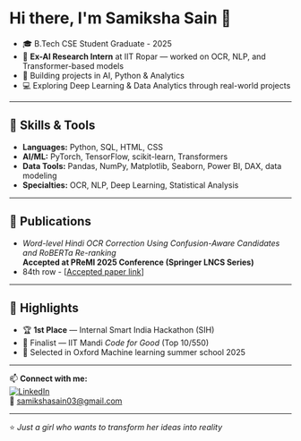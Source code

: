 # Hi there, I'm Samiksha Sain 👋

- 🎓 B.Tech CSE Student Graduate - 2025 
- 🔬 **Ex-AI Research Intern** at IIT Ropar — worked on OCR, NLP, and Transformer-based models 
- 🚀 Building projects in AI, Python & Analytics
- 💻 Exploring Deep Learning & Data Analytics through real-world projects

---

## 🚀 Skills & Tools
- **Languages:** Python, SQL, HTML, CSS
- **AI/ML:** PyTorch, TensorFlow, scikit-learn, Transformers
- **Data Tools:** Pandas, NumPy, Matplotlib, Seaborn, Power BI, DAX, data modeling
- **Specialties:** OCR, NLP, Deep Learning, Statistical Analysis

---
## 📖 Publications  
- *Word-level Hindi OCR Correction Using Confusion-Aware Candidates and RoBERTa Re-ranking*  
  **Accepted at PReMI 2025 Conference (Springer LNCS Series)**
- 84th row - [[Accepted paper link](https://premi25.iitd.ac.in/Papers/List%20of%20Accepted%20Papers%20of%20PReMI%202025.pdf)]  
---

## 📌 Highlights
- 🏆 **1st Place** — Internal Smart India Hackathon (SIH)  
- 🎯 Finalist — IIT Mandi *Code for Good* (Top 10/550)  
- 🚀 Selected in Oxford Machine learning summer school 2025

---

📫 **Connect with me:**  
[![LinkedIn](https://img.shields.io/badge/LinkedIn-blue?logo=linkedin&logoColor=white)](https://linkedin.com/in/samiksha-sain)  
📧 [samikshasain03@gmail.com](mailto:samikshasain03@gmail.com)

---
⭐ _Just a girl who wants to transform her ideas into reality_
